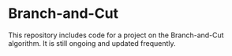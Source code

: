 # Branch-and-Cut
This repository includes code for a project on the Branch-and-Cut algorithm. It is still ongoing and updated frequently.

